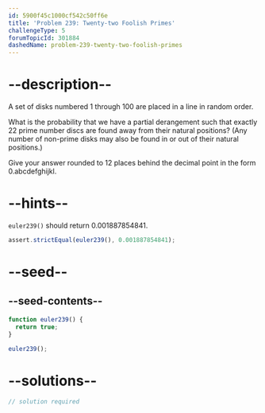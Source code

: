 ```yaml
---
id: 5900f45c1000cf542c50ff6e
title: 'Problem 239: Twenty-two Foolish Primes'
challengeType: 5
forumTopicId: 301884
dashedName: problem-239-twenty-two-foolish-primes
---
```


# --description--

A set of disks numbered 1 through 100 are placed in a line in random order.

What is the probability that we have a partial derangement such that exactly 22 prime number discs are found away from their natural positions? (Any number of non-prime disks may also be found in or out of their natural positions.)

Give your answer rounded to 12 places behind the decimal point in the form 0.abcdefghijkl.

# --hints--

`euler239()` should return 0.001887854841.

```js
assert.strictEqual(euler239(), 0.001887854841);
```

# --seed--

## --seed-contents--

```js
function euler239() {
  return true;
}

euler239();
```

# --solutions--

```js
// solution required
```
